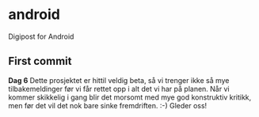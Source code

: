 android
=======

Digipost for Android

First commit
------
**Dag 6** Dette prosjektet er hittil veldig beta, så vi trenger ikke så mye tilbakemeldinger før vi får rettet opp i alt det vi har på planen. Når vi kommer skikkelig i gang blir det morsomt med mye god konstruktiv kritikk, men før det vil det nok bare sinke fremdriften. :-) Gleder oss!